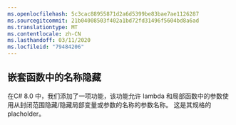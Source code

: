 ```yaml
---
ms.openlocfilehash: 5c3cac88955871d2a6d5399be83bae7ae1126287
ms.sourcegitcommit: 21b04008503f402a1bd72fd31496f5604bd8a6ad
ms.translationtype: MT
ms.contentlocale: zh-CN
ms.lasthandoff: 03/11/2020
ms.locfileid: "79484206"
---
```

## <a name="name-shadowing-in-nested-functions"></a>嵌套函数中的名称隐藏

在C# 8.0 中，我们添加了一项功能，该功能允许 lambda 和局部函数中的参数使用从封闭范围隐藏/隐藏局部变量或参数的名称的参数名称。 这是其规格的 placholder。
